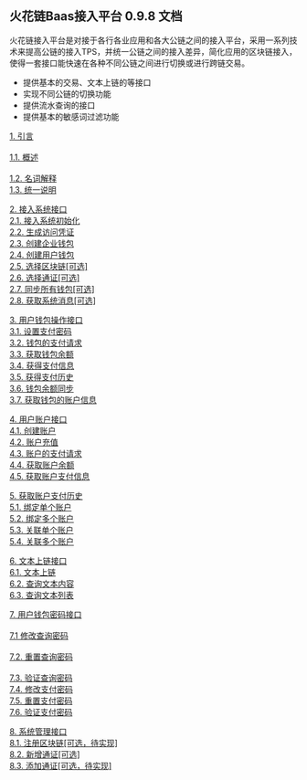 ## 火花链Baas接入平台 0.9.8 文档

火花链接入平台是对接于各行各业应用和各大公链之间的接入平台，采用一系列技术来提高公链的接入TPS，并统一公链之间的接入差异，简化应用的区块链接入，使得一套接口能快速在各种不同公链之间进行切换或进行跨链交易。

   - 提供基本的交易、文本上链的等接口
   - 实现不同公链的切换功能
   - 提供流水查询的接口
   - 提供基本的敏感词过滤功能

   <a href="./chapter01.md#1. 引言">1. 引言</a>  <br>  
 <a href="./chapter01.md#1.1. 概述">1.1. 概述</a>  <br>  
 <a href="./chapter01.md#1.2. 名词解释">1.2. 名词解释</a>  <br>
 <a href="./chapter01.md#1.3. 统一说明">1.3. 统一说明</a>  <br>

 <a href="./chapter02.md#2. 接入系统接口">2. 接入系统接口</a>  <br>
 <a href="./chapter02.md#2.1. 接入系统初始化">2.1. 接入系统初始化</a>  <br>
 <a href="./chapter02.md#2.2. 生成访问凭证">2.2. 生成访问凭证</a>  <br>
 <a href="./chapter02.md#2.3. 创建企业钱包">2.3. 创建企业钱包</a>  <br>
 <a href="./chapter02.md#2.4. 创建用户钱包">2.4. 创建用户钱包</a>  <br>
 <a href="./chapter02.md#2.5. 选择区块链[可选]">2.5. 选择区块链[可选]</a>  <br>
 <a href="./chapter02.md#2.6. 选择通证[可选]">2.6. 选择通证[可选]</a>  <br>
 <a href="./chapter02.md#2.7. 同步所有钱包[可选]">2.7. 同步所有钱包[可选]</a>  <br>
 <a href="./chapter02.md#2.8. 获取系统消息[可选]">2.8. 获取系统消息[可选]</a>  <br>

 <a href="./chapter03.md#3. 用户钱包操作接口">3. 用户钱包操作接口</a>  <br> 
 <a href="./chapter03.md#3.1. 设置支付密码">3.1. 设置支付密码</a>  <br> 
<a href="./chapter03.md#3.2. 钱包的支付请求">3.2. 钱包的支付请求</a>  <br>
<a href="./chapter03.md#3.3. 获取钱包余额">3.3. 获取钱包余额</a>  <br>
<a href="./chapter03.md#3.4. 获得支付信息">3.4. 获得支付信息</a>  <br>
<a href="./chapter03.md#3.5. 获得支付历史">3.5. 获得支付历史</a>  <br>
<a href="./chapter03.md#3.6. 钱包余额同步">3.6. 钱包余额同步</a>  <br>
<a href="./chapter03.md#3.7. 获取钱包的账户信息">3.7. 获取钱包的账户信息</a>  <br>

 <a href="./chapter04.md#4. 用户账户接口">4. 用户账户接口</a>  <br> 
<a href="./chapter04.md#4.1. 创建账户">4.1. 创建账户</a>  <br>
<a href="./chapter04.md#4.2. 账户充值">4.2. 账户充值</a>  <br>
<a href="./chapter04.md#4.3. 账户的支付请求">4.3. 账户的支付请求</a>  <br>
<a href="./chapter04.md#4.4. 获取账户余额">4.4. 获取账户余额</a>  <br>
<a href="./chapter04.md#4.5. 获取账户支付信息">4.5. 获取账户支付信息</a>  <br>

 <a href="./chapter05.md#5. 用户钱包账户关联接口">5. 获取账户支付历史</a>  <br>
<a href="./chapter05.md#5.1. 绑定单个账户">5.1. 绑定单个账户</a>  <br> 
<a href="./chapter05.md#5.2. 绑定多个账户">5.2. 绑定多个账户</a>  <br> 
<a href="./chapter05.md#5.3. 关联单个账户">5.3. 关联单个账户</a>  <br> 
<a href="./chapter05.md#5.4. 关联多个账户">5.4. 关联多个账户</a>  <br> 


 <a href="./chapter06.md#6. 文本上链接口">6. 文本上链接口</a>  <br> 
<a href="./chapter06.md#6.1. 文本上链">6.1. 文本上链</a>  <br> 
<a href="./chapter06.md#6.2. 查询文本内容">6.2. 查询文本内容</a>  <br> 
<a href="./chapter06.md#6.3. 查询文本列表">6.3. 查询文本列表</a>  <br> 


 <a href="./chapter07.md#7. 用户钱包密码接口">7. 用户钱包密码接口</a>  <br>   
<a href="./chapter07.md#7.1 修改查询密码">7.1 修改查询密码</a>  <br>  
<a href="./chapter07.md#7.2. 重置查询密码">7.2. 重置查询密码</a>  <br>  
<a href="./chapter07.md#7.3. 验证查询密码">7.3. 验证查询密码</a>  <br>
<a href="./chapter07.md#7.4. 修改支付密码">7.4. 修改支付密码</a>  <br>
<a href="./chapter07.md#7.5. 重置支付密码">7.5. 重置支付密码</a>  <br>
<a href="./chapter07.md#7.6. 验证支付密码">7.6. 验证支付密码</a>  <br>



 <a href="./chapter08.md#8. 系统管理接口">8. 系统管理接口</a>  <br> 
<a href="./chapter08.md#8.1. 注册区块链[可选，待实现]">8.1. 注册区块链[可选，待实现]</a>  <br>
<a href="./chapter08.md#8.2. 新增通证[可选]">8.2. 新增通证[可选]</a>  <br>
<a href="./chapter08.md#8.3. 添加通证[可选，待实现]">8.3. 添加通证[可选，待实现]</a>  <br>
